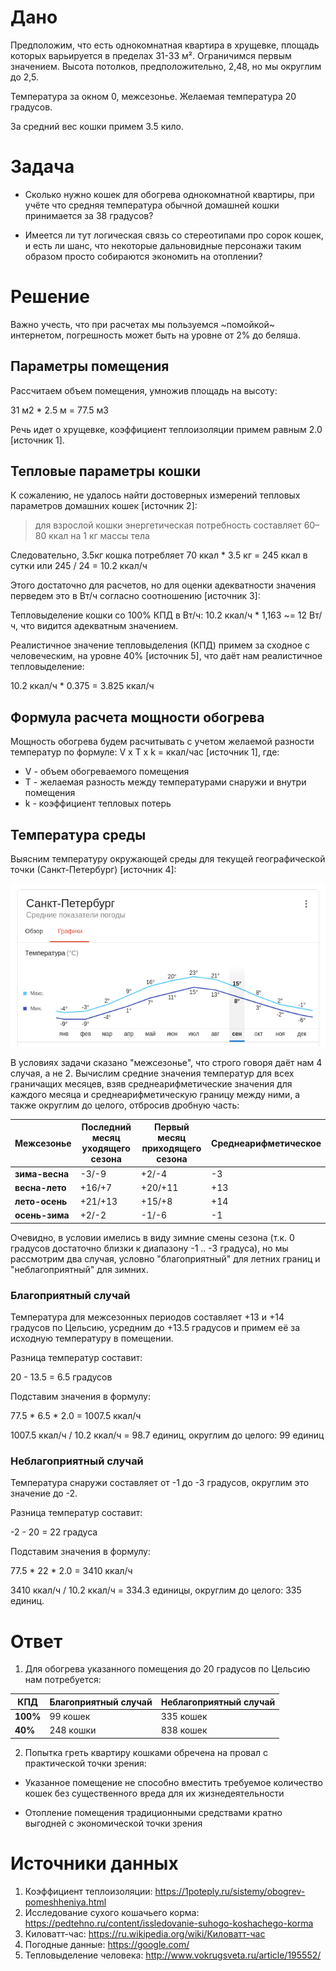 # Дано

Предположим, что есть однокомнатная квартира в хрущевке, площадь которых варьируется в пределах 31-33 м². Ограничимся первым значением. Высота потолков, предположительно, 2,48, но мы округлим до 2,5.

Температура за окном 0, межсезонье. Желаемая температура 20 градусов.

За средний вес кошки примем 3.5 кило.

# Задача

- Сколько нужно кошек для обогрева однокомнатной квартиры, при учёте что средняя температура обычной домашней кошки принимается за 38 градусов?

- Имеется ли тут логическая связь со стереотипами про сорок кошек, и есть ли шанс, что некоторые дальновидные персонажи таким образом просто собираются экономить на отоплении?

# Решение

Важно учесть, что при расчетах мы пользуемся ~помойкой~ интернетом, погрешность может быть на уровне от 2% до беляша.

## Параметры помещения

Рассчитаем объем помещения, умножив площадь на высоту:

31 м2 * 2.5 м = 77.5 м3

Речь идет о хрущевке, коэффициент теплоизоляции примем равным 2.0 [источник 1].

## Тепловые параметры кошки

К сожалению, не удалось найти достоверных измерений тепловых параметров домашних кошек [источник 2]:

>для взрослой кошки энергетическая потребность составляет 60–80 ккал на 1 кг массы тела

Следовательно, 3.5кг кошка потребляет 70 ккал * 3.5 кг = 245 ккал в сутки или 245 / 24 = 10.2 ккал/ч

Этого достаточно для расчетов, но для оценки адекватности значения перведем это в Вт/ч согласно соотношению [источник 3]:

Тепловыделение кошки со 100% КПД в Вт/ч: 10.2 ккал/ч * 1,163 ~= 12 Вт/ч, что видится адекватным значением.

Реалистичное значение тепловыделения (КПД) примем за сходное с человеческим, на уровне 40% [источник 5], что даёт нам реалистичное тепловыделение:

10.2 ккал/ч * 0.375 = 3.825 ккал/ч

## Формула расчета мощности обогрева

Мощность обогрева будем расчитывать с учетом желаемой разности температур по формуле: V x T x k = ккал/час [источник 1], где:

- V - объем обогреваемого помещения
- T - желаемая разность между температурами снаружи и внутри помещения
- k - коэффициент тепловых потерь

## Температура среды

Выясним температуру окружающей среды для текущей географической точки (Санкт-Петербург) [источник 4]:

![weather](./weather.png)

В условиях задачи сказано "межсезонье", что строго говоря даёт нам 4 случая, а не 2. Вычислим средние значения температур для всех граничащих месяцев, взяв среднеарифметические значения для каждого месяца и среднеарифметическую границу между ними, а также округлим до целого, отбросив дробную часть:

| Межсезонье | Последний месяц уходящего сезона | Первый месяц приходящего сезона | Среднеарифметическое |
| ---            | ---     | ---     | --- |
| **зима-весна** | -3/-9   | +2/-4   | -3  |
| **весна-лето** | +16/+7  | +20/+11 | +13 |
| **лето-осень** | +21/+13 | +15/+8  | +14 |
| **осень-зима** | +2/-2   | -1/-6   | -1  |

Очевидно, в условии имелись в виду зимние смены сезона (т.к. 0 градусов достаточно близки к диапазону -1 .. -3 градуса), но мы рассмотрим два случая, условно "благоприятный" для летних границ и "неблагоприятный" для зимних.

### Благоприятный случай

Температура для межсезонных периодов составляет +13 и +14 градусов по Цельсию, усредним до +13.5 градусов и примем её за исходную температуру в помещении.

Разница температур составит:

20 - 13.5 = 6.5 градусов

Подставим значения в формулу:

77.5 * 6.5 * 2.0 = 1007.5 ккал/ч

1007.5 ккал/ч / 10.2 ккал/ч = 98.7 единиц, округлим до целого: 99 единиц

### Неблагоприятный случай

Температура снаружи составляет от -1 до -3 градусов, округлим это значение до -2.

Разница температур составит:

-2 - 20 = 22 градуса

Подставим значения в формулу:

77.5 * 22 * 2.0 = 3410 ккал/ч

3410 ккал/ч / 10.2 ккал/ч = 334.3 единицы, округлим до целого: 335 единиц.

# Ответ

1. Для обогрева указанного помещения до 20 градусов по Цельсию нам потребуется:

  | КПД      | Благоприятный случай | Неблагоприятный случай |
  | ---      | ---       | ---       |
  | **100%** | 99 кошек  | 335 кошек |
  | **40%**  | 248 кошки | 838 кошек |

2. Попытка греть квартиру кошками обречена на провал с практической точки зрения:

  - Указанное помещение не способно вместить требуемое количество кошек без существенного вреда для их жизнедеятельности

  - Отопление помещения традиционными средствами кратно выгодней с экономической точки зрения

# Источники данных

1. Коэффициент теплоизоляции: https://1poteply.ru/sistemy/obogrev-pomeshheniya.html
2. Исследование сухого кошачьего корма: https://pedtehno.ru/content/issledovanie-suhogo-koshachego-korma
3. Киловатт-час: https://ru.wikipedia.org/wiki/Киловатт-час
4. Погодные данные: https://google.com/
5. Тепловыделение человека: http://www.vokrugsveta.ru/article/195552/
